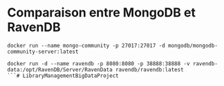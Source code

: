 # Comparaison entre MongoDB et RavenDB

```
docker run --name mongo-community -p 27017:27017 -d mongodb/mongodb-community-server:latest
```

```
docker run -d --name ravendb -p 8080:8080 -p 38888:38888 -v ravendb-data:/opt/RavenDB/Server/RavenData ravendb/ravendb:latest
```# LibraryManagementBigDataProject
